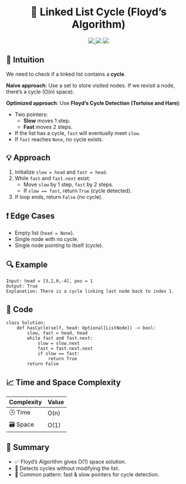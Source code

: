 <h1 align="center">🔄 Linked List Cycle (Floyd’s Algorithm)</h1>

<p align="center">
  <a href="https://leetcode.com/problems/linked-list-cycle/">
    <img src="https://img.shields.io/badge/LeetCode-Linked%20List%20Cycle-brightgreen?logo=leetcode&style=flat-square" />
  </a>
  <img src="https://img.shields.io/badge/Difficulty-Easy-green?style=flat-square" />
  <img src="https://img.shields.io/badge/Category-Linked%20List%2C%20Two%20Pointers-blueviolet?style=flat-square" />
</p>

## 🧠 Intuition

We need to check if a linked list contains a **cycle**.  

**Naive approach**: Use a set to store visited nodes. If we revisit a node, there’s a cycle (O(n) space).  

**Optimized approach**: Use **Floyd’s Cycle Detection (Tortoise and Hare)**:
- Two pointers:  
  - **Slow** moves 1 step.  
  - **Fast** moves 2 steps.  
- If the list has a cycle, `fast` will eventually meet `slow`.  
- If `fast` reaches `None`, no cycle exists.

## 💡 Approach

1. Initialize `slow = head` and `fast = head`.  
2. While `fast` and `fast.next` exist:
   - Move `slow` by 1 step, `fast` by 2 steps.  
   - If `slow == fast`, return `True` (cycle detected).  
3. If loop ends, return `False` (no cycle).  

## ❗ Edge Cases

- Empty list (`head = None`).  
- Single node with no cycle.  
- Single node pointing to itself (cycle).  

## 🔍 Example

```
Input: head = [3,2,0,-4], pos = 1
Output: True
Explanation: There is a cycle linking last node back to index 1.
```

## 🧾 Code

```
class Solution:
    def hasCycle(self, head: Optional[ListNode]) -> bool:
        slow, fast = head, head
        while fast and fast.next:
            slow = slow.next
            fast = fast.next.next
            if slow == fast:
                return True
        return False
```

## 📈 Time and Space Complexity

| Complexity | Value |
|------------|--------|
| 🕒 Time     | O(n)   |
| 🗃️ Space    | O(1)   |

## 📌 Summary

- ✅ Floyd’s Algorithm gives O(1) space solution.
- 🚀 Detects cycles without modifying the list.
- 🧠 Common pattern: fast & slow pointers for cycle detection.
